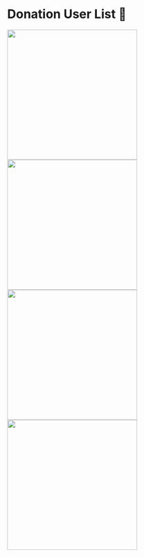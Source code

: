 # Donation User List 🍟

<img src="https://github.com/sandrocods/Zefoy-Automation/assets/59155826/4289d750-a08f-4727-a814-0d098098919f" data-canonical-src="https://github.com/sandrocods/Zefoy-Automation/assets/59155826/4289d750-a08f-4727-a814-0d098098919f" width="300" height="300" />
<img src="https://github.com/sandrocods/Zefoy-Automation/assets/59155826/727d300d-2ce9-494d-8943-5168442c66ff" width="300" height="300" />
<img src="https://github.com/sandrocods/Zefoy-Automation/assets/59155826/653f8628-dde0-480a-97d1-5a5cf4c0157e" width="300" height="300" />
<img src="https://github.com/sandrocods/Zefoy-Automation/assets/59155826/a253b648-a870-40c8-9197-1a70feef6228" width="300" height="300" />
